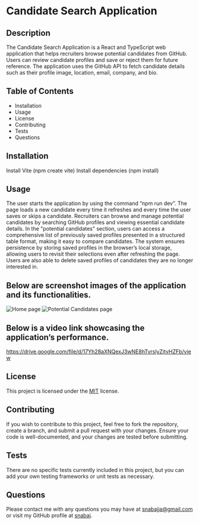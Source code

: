 # Candidate Search Application

## Description

 The Candidate Search Application is a React and TypeScript web application that helps recruiters browse potential candidates from GitHub. Users can review candidate profiles and save or reject them for future reference. The application uses the GitHub API to fetch candidate details such as their profile image, location, email, company, and bio.

## Table of Contents

- Installation
- Usage
- License
- Contributing
- Tests
- Questions

## Installation

Install Vite (npm create vite)
Install dependencies (npm install)

## Usage

The user starts the application by using the command “npm run dev”. The page loads a new candidate every time it refreshes and every time the user saves or skips a candidate. Recruiters can browse and manage potential candidates by searching GitHub profiles and viewing essential candidate details. In the "potential candidates" section, users can access a comprehensive list of previously saved profiles presented in a structured table format, making it easy to compare candidates. The system ensures persistence by storing saved profiles in the browser’s local storage, allowing users to revisit their selections even after refreshing the page. Users are also able to delete saved profiles of candidates they are no longer interested in.

## Below are screenshot images of the application and its functionalities.
![Home page](<src/assets/Screenshot 2025-02-15 at 6.38.48 PM.png>)
![Potential Candidates page](<src/assets/Screenshot 2025-02-15 at 6.44.09 PM.png>)

## Below is a video link showcasing the application’s performance.
https://drive.google.com/file/d/17Yh28aXNQexJ3wNE8hTvrslyZjtvHZFb/view

## License

This project is licensed under the [MIT](https://opensource.org/licenses/MIT) license.

## Contributing

If you wish to contribute to this project, feel free to fork the repository, create a branch, and submit a pull request with your changes. Ensure your code is well-documented, and your changes are tested before submitting.

## Tests

There are no specific tests currently included in this project, but you can add your own testing frameworks or unit tests as necessary.

## Questions

Please contact me with any questions you may have at [snabajja@gmail.com](mailto:snabajja@gmail.com) or visit my GitHub profile at [snabaj](https://github.com/snabaj).

